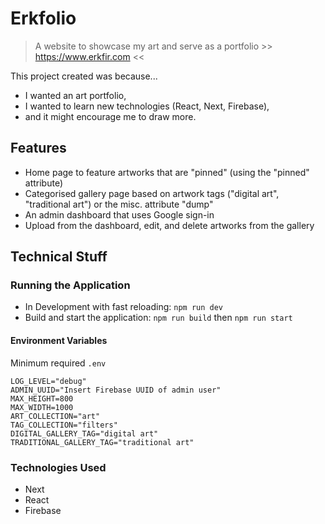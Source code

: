 # Erkfolio

> A website to showcase my art and serve as a portfolio >> https://www.erkfir.com <<

This project created was because...
- I wanted an art portfolio,
- I wanted to learn new technologies (React, Next, Firebase),
- and it might encourage me to draw more.

## Features
- Home page to feature artworks that are "pinned" (using the "pinned" attribute)
- Categorised gallery page based on artwork tags ("digital art", "traditional art") or the misc. attribute "dump"
- An admin dashboard that uses Google sign-in
- Upload from the dashboard, edit, and delete artworks from the gallery


## Technical Stuff
### Running the Application
- In Development with fast reloading: `npm run dev`
- Build and start the application: `npm run build` then `npm run start`

#### Environment Variables
Minimum required `.env`

```
LOG_LEVEL="debug"
ADMIN_UUID="Insert Firebase UUID of admin user"
MAX_HEIGHT=800
MAX_WIDTH=1000
ART_COLLECTION="art"
TAG_COLLECTION="filters"
DIGITAL_GALLERY_TAG="digital art"
TRADITIONAL_GALLERY_TAG="traditional art"
```

### Technologies Used
- Next
- React
- Firebase